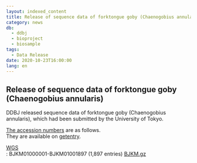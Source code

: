 ```yaml
---
layout: indexed_content
title: Release of sequence data of forktongue goby (Chaenogobius annularis)
category: news
db:
  - ddbj
  - bioproject
  - biosample
tags: 
  - Data Release
date: 2020-10-23T16:00:00
lang: en
---
```


## Release of sequence data of forktongue goby (Chaenogobius annularis)

DDBJ released sequence data of forktongue goby (<span
class="italic">Chaenogobius annularis</span>), which had been submitted
by the University of Tokyo.

[The accession numbers](/documents/accessions.html) are as follows.  
They are available on
[getentry](http://getentry.ddbj.nig.ac.jp/top-e.html).

[WGS](/ddbj/wgs-e.html)  
: BJKM01000001-BJKM01001897 (1,897 entries)
[BJKM.gz](ftp://ftp.ddbj.nig.ac.jp/ddbj_database/wgs/BJ/BJKM.gz)
